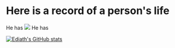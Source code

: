 # Here is a record of a person's life
He has ![](https://img.shields.io/github/followers/Ediath-Wu?style=social)
He has 

[![Ediath's GitHub stats](https://github-readme-stats.vercel.app/api?username=Ediath-Wu&show_icons=true&theme=chartreuse-dark)](https://github.com/anuraghazra/github-readme-stats)

